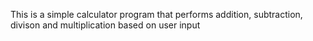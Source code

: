 This is a simple calculator program that performs addition, subtraction, divison and multiplication based on user input

